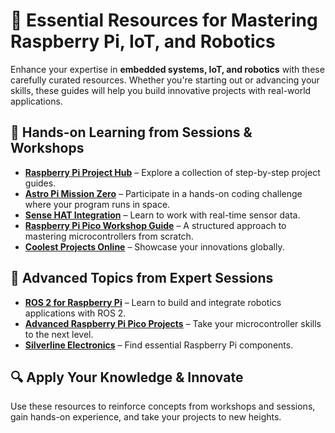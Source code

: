 # 🔧 Essential Resources for Mastering Raspberry Pi, IoT, and Robotics  

Enhance your expertise in **embedded systems, IoT, and robotics** with these carefully curated resources. Whether you're starting out or advancing your skills, these guides will help you build innovative projects with real-world applications.  

## 📌 Hands-on Learning from Sessions & Workshops  
- **[Raspberry Pi Project Hub](https://projects.raspberrypi.org/en/projects)** – Explore a collection of step-by-step project guides.  
- **[Astro Pi Mission Zero](https://projects.raspberrypi.org/en/projects/astro-pi-mission-zero)** – Participate in a hands-on coding challenge where your program runs in space.  
- **[Sense HAT Integration](https://projects.raspberrypi.org/en/projects/getting-started-with-the-sense-hat)** – Learn to work with real-time sensor data.  
- **[Raspberry Pi Pico Workshop Guide](http://rpf.io/pico-intro)** – A structured approach to mastering microcontrollers from scratch.  
- **[Coolest Projects Online](https://online.coolestprojects.org/)** – Showcase your innovations globally.  

## 📌 Advanced Topics from Expert Sessions  
- **[ROS 2 for Raspberry Pi](https://docs.ros.org/en/foxy/How-To-Guides/Installing-on-Raspberry-Pi.html)** – Learn to build and integrate robotics applications with ROS 2.  
- **[Advanced Raspberry Pi Pico Projects](https://projects.raspberrypi.org/en/projects?hardware%5B%5D=pico)** – Take your microcontroller skills to the next level.  
- **[Silverline Electronics](https://www.silverlineelectronics.in/)** – Find essential Raspberry Pi components.  

## 🔍 Apply Your Knowledge & Innovate  
Use these resources to reinforce concepts from workshops and sessions, gain hands-on experience, and take your projects to new heights.  

